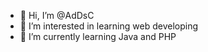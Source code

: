 - 👋 Hi, I’m @AdDsC
- 👀 I’m interested in learning web developing
- 🌱 I’m currently learning Java and PHP


<!---
AdDsC/AdDsC is a ✨ special ✨ repository because its `README.md` (this file) appears on your GitHub profile.
You can click the Preview link to take a look at your changes.
--->
